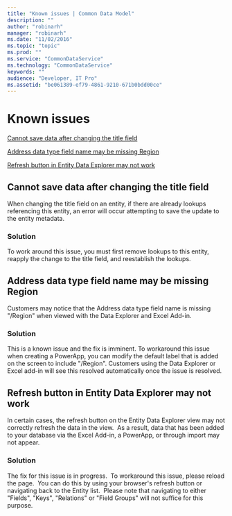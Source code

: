 ```yaml
---
title: "Known issues | Common Data Model"
description: ""
author: "robinarh"
manager: "robinarh"
ms.date: "11/02/2016"
ms.topic: "topic"
ms.prod: ""
ms.service: "CommonDataService"
ms.technology: "CommonDataService"
keywords: ""
audience: "Developer, IT Pro"
ms.assetid: "be061389-ef79-4861-9210-671b0bdd00ce"
---
```


# Known issues

[Cannot save data after changing the title field](/entity-reference/known-issues.md#Cannot-save-data-after-changing-the-title-field "Cannot save data after changing the title field")

[Address data type field name may be missing Region](/entity-reference/known-issues.md#Address-data-type-field-name-may-be-missing-Region "Address data type field name may be missing Region")

[Refresh button in Entity Data Explorer may not work](/entity-reference/known-issues.md#Refresh-button-in-Entity-Data-Explorer-may-not-work "Refresh button in Entity Data Explorer may not work")


## Cannot save data after changing the title field

When changing the title field on an entity, if there are already lookups referencing this entity, an error will occur attempting to save the update to the entity metadata.   

### Solution

To work around this issue, you must first remove lookups to this entity, reapply the change to the title field, and reestablish the lookups.

## Address data type field name may be missing Region

Customers may notice that the Address data type field name is missing "/Region" when viewed with the Data Explorer and Excel Add-in.  

### Solution

This is a known issue and the fix is imminent.  To workaround this issue when creating a PowerApp, you can modify the default label that is added on the screen to include "/Region".  Customers using the Data Explorer or Excel add-in will see this resolved automatically once the issue is resolved.

## Refresh button in Entity Data Explorer may not work

In certain cases, the refresh button on the Entity Data Explorer view may not correctly refresh the data in the view.  As a result, data that has been added to your database via the Excel Add-in, a PowerApp, or through import may not appear. 

### Solution

The fix for this issue is in progress.  To workaround this issue, please reload the page.  You can do this by using your browser's refresh button or navigating back to the Entity list.  Please note that navigating to either "Fields", "Keys", "Relations" or "Field Groups" will not suffice for this purpose.
